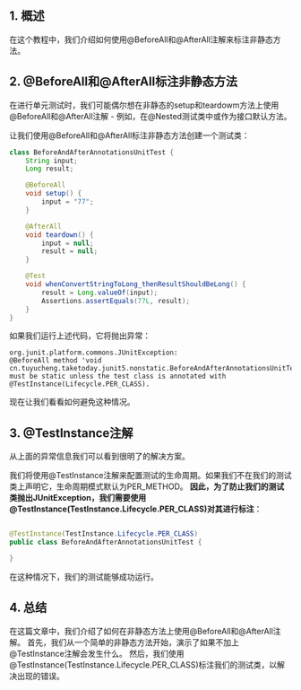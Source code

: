 ## 1. 概述

在这个教程中，我们介绍如何使用@BeforeAll和@AfterAll注解来标注非静态方法。

## 2. @BeforeAll和@AfterAll标注非静态方法

在进行单元测试时，我们可能偶尔想在非静态的setup和teardowm方法上使用@BeforeAll和@AfterAll注解 - 例如，在@Nested测试类中或作为接口默认方法。

让我们使用@BeforeAll和@AfterAll标注非静态方法创建一个测试类：

```java
class BeforeAndAfterAnnotationsUnitTest {
    String input;
    Long result;

    @BeforeAll
    void setup() {
        input = "77";
    }

    @AfterAll
    void teardown() {
        input = null;
        result = null;
    }

    @Test
    void whenConvertStringToLong_thenResultShouldBeLong() {
        result = Long.valueOf(input);
        Assertions.assertEquals(77L, result);
    }
}
```

如果我们运行上述代码，它将抛出异常：

```
org.junit.platform.commons.JUnitException: 
@BeforeAll method 'void cn.tuyucheng.taketoday.junit5.nonstatic.BeforeAndAfterAnnotationsUnitTest.setup()' 
must be static unless the test class is annotated with @TestInstance(Lifecycle.PER_CLASS).
```

现在让我们看看如何避免这种情况。

## 3. @TestInstance注解

从上面的异常信息我们可以看到很明了的解决方案。

我们将使用@TestInstance注解来配置测试的生命周期。如果我们不在我们的测试类上声明它，生命周期模式默认为PER_METHOD。
**因此，为了防止我们的测试类抛出JUnitException，我们需要使用@TestInstance(TestInstance.Lifecycle.PER_CLASS)对其进行标注**：

```java

@TestInstance(TestInstance.Lifecycle.PER_CLASS)
public class BeforeAndAfterAnnotationsUnitTest {

}
```

在这种情况下，我们的测试能够成功运行。

## 4. 总结

在这篇文章中，我们介绍了如何在非静态方法上使用@BeforeAll和@AfterAll注解。
首先，我们从一个简单的非静态方法开始，演示了如果不加上@TestInstance注解会发生什么。
然后，我们使用@TestInstance(TestInstance.Lifecycle.PER_CLASS)标注我们的测试类，以解决出现的错误。